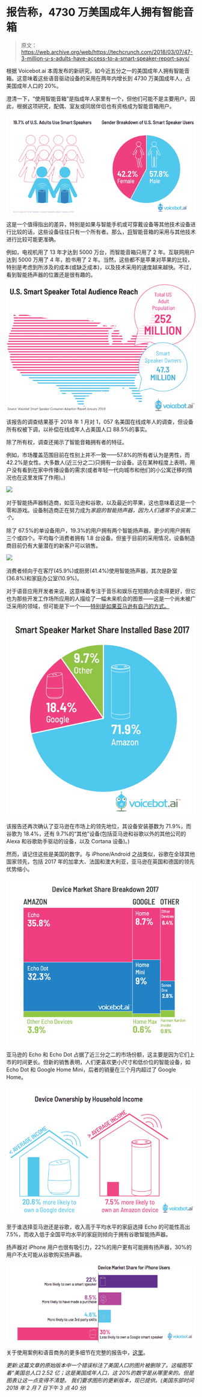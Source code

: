 # 报告称，4730 万美国成年人拥有智能音箱

> 原文：<https://web.archive.org/web/https://techcrunch.com/2018/03/07/47-3-million-u-s-adults-have-access-to-a-smart-speaker-report-says/>

根据 Voicebot.ai 本周发布的新研究，如今近五分之一的美国成年人拥有智能音箱。这意味着这些语音驱动设备的采用在两年内增长到 4730 万美国成年人，占美国成年人口的 20%。

澄清一下，“使用智能音箱”是指成年人家里有一个，但他们可能不是主要用户。因此，根据这项研究，配偶、室友或同居伴侣也有资格成为智能音箱用户。

![](img/d66ff456613ee12c9214e440702bd30c.png)

这是一个值得指出的差异，特别是如果与智能手机或可穿戴设备等其他技术设备进行比较的话，这些设备往往只有一个所有者。那么，[将](https://web.archive.org/web/20230327012845/https://visual.ly/community/infographic/technology/reaching-50-million-users)智能音箱的采用与其他技术进行比较可能更准确。

例如，电视机用了 13 年才达到 5000 万台，而智能音箱只用了 2 年。互联网用户达到 5000 万用了 4 年，脸书用了 2 年。当然，这些都不是苹果对苹果的比较，特别是考虑到所涉及的成本(或缺乏成本)，以及技术采用的速度越来越快。不过，看到智能扬声器的位置还是很有趣的。

![](img/9952c345f0dcd4204c9553f2dc8e90fa.png)

该报告的调查结果基于 2018 年 1 月对 1，057 名美国在线成年人的调查，但设备所有权被下调，以补偿在线成年人占美国人口 88.5%的事实。

除了所有权，调查还揭示了智能音箱拥有者的特征。

例如，市场覆盖范围目前在性别上并不一致——57.8%的所有者认为是男性，而 42.2%是女性。大多数人(近三分之二)只拥有一台设备。这在某种程度上表明，用户没有看到在家中传播设备的需求(或者年轻一代向城市和他们的小公寓迁移的情况也在这里发挥了作用)。)

![](img/7a2f37220a2d274051076b7246d51a75.png)

对于智能扬声器制造商，如亚马逊和谷歌，以及最近的苹果，这也意味着这是一个零和游戏。设备制造商正在努力成为*家庭的智能扬声器，因为人们通常不会买第二个。*

除了 67.5%的单设备用户，19.3%的用户拥有两个智能扬声器，更少的用户拥有三个或四个。平均每个消费者拥有 1.8 台设备。但鉴于目前的采用情况，设备制造商目前仍有大量潜在的新客户可以销售。

![](img/10082cf3e8a541ea32a0a94a89c8ff42.png)

消费者倾向于在客厅(45.9%)或厨房(41.4%)使用智能扬声器，其次是卧室(36.8%)和家庭办公室(10.9%)。

对于语音应用开发者来说，这意味着专注于音乐和娱乐在短期内会卖得更好，但它也为那些开发工作场所应用的人描绘了一幅未来机会的图景——这是一个尚未被广泛采用的领域，但可能是下一个——[特别是如果亚马逊有自己的方式。](https://web.archive.org/web/20230327012845/https://techcrunch.com/2017/11/29/amazon-is-putting-alexa-in-the-office/)

![](img/dce2810a49c265f56f4fd9b03da37364.png)

该报告还再次确认了亚马逊在市场上的领先地位，其设备安装基数为 71.9%，而谷歌为 18.4%，还有 9.7%的“其他”设备(包括亚马逊和谷歌以外的其他公司的 Alexa 和谷歌助手驱动的设备，以及 Cortana 设备)。)

然而，请记住这些是美国的数字。与 iPhone/Android 之战类似，谷歌在全球其他国家领先，包括 2017 年的加拿大、法国和澳大利亚，亚马逊在英国和德国的领先优势缩小。

![](img/4e519b26f1aa9a0f495bdb6848ea931b.png)

亚马逊的 Echo 和 Echo Dot 占据了近三分之二的市场份额，这主要是因为它们上市的时间更长。但新的销售表明，人们更喜欢更小尺寸和低价位的智能设备，如 Echo Dot 和 Google Home Mini，后者的销量在三个月内超过了 Google Home。

![](img/3e32e94c5cc687d1ba1ad88f4f05bd63.png)

至于谁选择亚马逊还是谷歌，收入高于平均水平的家庭选择 Echo 的可能性高出 7.5%，而收入低于全国平均水平的家庭则倾向于拥有谷歌智能扬声器。

扬声器对 iPhone 用户也很有吸引力，22%的用户更有可能拥有扬声器，30%的用户不太可能从谷歌购买扬声器。

![](img/3d809cf6e29148f2dfe26f2985ae58bd.png)

关于使用案例和语音商务的更多细节在完整的报告中，[这里](https://web.archive.org/web/20230327012845/https://www.voicebot.ai/2018/03/07/new-voicebot-report-says-nearly-20-u-s-adults-smart-speakers/)。

*更新:这篇文章的原始版本中一个错误标注了美国人口的图片被删除了。这幅图写着“美国总人口 2.52 亿；这是美国成年人口，这 20%的数字是从哪里来的。但是图表让这一点变得不清楚。* *我们要求图形的更新版本，现已提供。(美国东部时间 2018 年 2 月 7 日下午 3 点 40 分)*